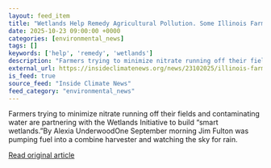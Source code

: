 ```yaml
---
layout: feed_item
title: "Wetlands Help Remedy Agricultural Pollution. Some Illinois Farmers Are Installing New Ones."
date: 2025-10-23 09:00:00 +0000
categories: [environmental_news]
tags: []
keywords: ['help', 'remedy', 'wetlands']
description: "Farmers trying to minimize nitrate running off their fields and contaminating water are partnering with the Wetlands Initiative to build “smart wetlands"
external_url: https://insideclimatenews.org/news/23102025/illinois-farmers-build-wetlands-to-help-agricultural-pollution/
is_feed: true
source_feed: "Inside Climate News"
feed_category: "environmental_news"
---
```


Farmers trying to minimize nitrate running off their fields and contaminating water are partnering with the Wetlands Initiative to build “smart wetlands.”By Alexia UnderwoodOne September morning Jim Fulton was pumping fuel into a combine harvester and watching the sky for rain.&nbsp;

[Read original article](https://insideclimatenews.org/news/23102025/illinois-farmers-build-wetlands-to-help-agricultural-pollution/)
